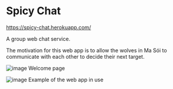# Spicy Chat
https://spicy-chat.herokuapp.com/

A group web chat service.

The motivation for this web app is to allow the wolves in Ma Sói to communicate with each other to decide their next target.

![image](https://user-images.githubusercontent.com/89943158/190882482-121533c9-302c-404c-8c95-94aa782e594b.png)
Welcome page


![image](https://user-images.githubusercontent.com/89943158/190882541-a7963e05-b311-4a70-81aa-7da76c835726.png)
Example of the web app in use
